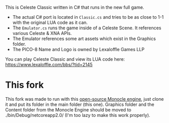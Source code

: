 This is Celeste Classic written in C# that runs in the new full game. 
 - The actual C# port is located in `Classic.cs` and tries to be as close to 1-1 with the original LUA code as it can.
 - The `Emulator.cs` runs the game inside of a Celeste Scene. It references various Celeste & XNA APIs.
 - The Emulator references some art assets which exist in the Graphics folder.
 - The PICO-8 Name and Logo is owned by Lexaloffle Games LLP

You can play Celeste Classic and view its LUA code here:
https://www.lexaloffle.com/bbs/?tid=2145

# This fork
This fork was made to run with this [open-source Monocle engine](https://bitbucket.org/MattThorson/monocle-engine/), just clone it and put its folder in the main folder (this one). Graphics folder and the Content folder from the Monocle Engine should be moved to ./bin/Debug/netcoreapp2.0/ (I'm too lazy to make this work properly).
